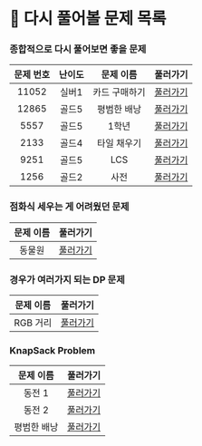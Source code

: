 # 📖 다시 풀어볼 문제 목록 


### 종합적으로 다시 풀어보면 좋을 문제
|문제 번호|난이도|문제 이름|풀러가기|
|:-:|:-:|:-:|:-:|
|11052|실버1|카드 구매하기|[풀러가기](https://www.acmicpc.net/problem/11052)|
|12865|골드5|평범한 배낭|[풀러가기](https://www.acmicpc.net/problem/12865)|
|5557|골드5|1학년|[풀러가기](https://www.acmicpc.net/problem/5557)|
|2133|골드4|타일 채우기|[풀러가기](https://www.acmicpc.net/problem/2133)|
|9251|골드5|LCS|[풀러가기](https://www.acmicpc.net/problem/9251)|
|1256|골드2|사전|[풀러가기](https://www.acmicpc.net/problem/1256)|

### **점화식 세우는 게 어려웠던 문제**
|문제 이름|풀러가기|
|:-:|:-:|
|동물원|[풀러가기](https://www.acmicpc.net/problem/1309)|


### 경우가 여러가지 되는 DP 문제
|문제 이름|풀러가기|
|:-:|:-:|
|RGB 거리|[풀러가기](https://www.acmicpc.net/problem/1149)|

### KnapSack Problem
|문제 이름|풀러가기|
|:-:|:-:|
|동전 1|[풀러가기](https://www.acmicpc.net/problem/2293)|
|동전 2|[풀러가기](https://www.acmicpc.net/problem/2294)|
|평범한 배낭|[풀러가기](https://www.acmicpc.net/problem/12865)|